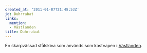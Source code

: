 ```yaml
---
created_at: '2011-01-07T21:48:53Z'
id: Duhrrabat
links:
  mention:
  - Västlanden
title: Duhrrabat
---
```


En skarpvässad stålskiva som används som kastvapen i [Västlanden].

  [Västlanden]: Västlanden
